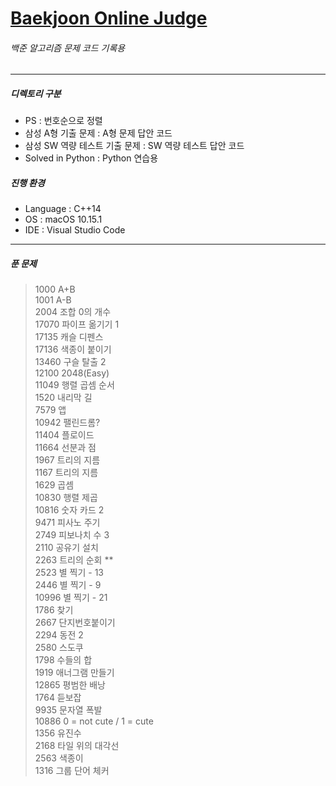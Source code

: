 # [Baekjoon Online Judge](https://www.acmicpc.net/)
###### 백준 알고리즘 문제 코드 기록용
---
##### 디렉토리 구분
* PS : 번호순으로 정렬
* 삼성 A형 기출 문제 : A형 문제 답안 코드
* 삼성 SW 역량 테스트 기출 문제 : SW 역량 테스트 답안 코드
* Solved in Python : Python 연습용  
   
##### 진행 환경
* Language : C++14
* OS : macOS 10.15.1
* IDE : Visual Studio Code
---
##### 푼 문제
>1000 A+B  
>1001 A-B  
>2004 조합 0의 개수   
>17070 파이프 옮기기 1   
>17135 캐슬 디펜스   
>17136 색종이 붙이기   
>13460 구슬 탈출 2   
>12100 2048(Easy)  
>11049 행렬 곱셈 순서  
>1520 내리막 길  
>7579 앱  
>10942 팰린드롬?  
>11404 플로이드  
>11664 선분과 점  
>1967 트리의 지름  
>1167 트리의 지름  
>1629 곱셈  
>10830 행렬 제곱  
>10816 숫자 카드 2   
>9471 피사노 주기  
>2749 피보나치 수 3  
>2110 공유기 설치  
>2263 트리의 순회 **  
>2523 별 찍기 - 13     
>2446 별 찍기 - 9  
>10996 별 찍기 - 21  
>1786 찾기  
>2667 단지번호붙이기  
>2294 동전 2  
>2580 스도쿠  
>1798 수들의 합  
>1919 애너그램 만들기  
>12865 평범한 배낭   
>1764 듣보잡  
>9935 문자열 폭발  
>10886 0 = not cute / 1 = cute  
>1356 유진수  
>2168 타일 위의 대각선  
>2563 색종이  
>1316 그룹 단어 체커  
